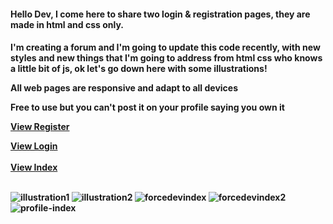 <h4> Hello Dev, I come here to share two login & registration pages, they are made in html and css only.<h4>
  <p>I'm creating a forum and I'm going to update this code recently, with new styles and new things that I'm going to address from html css who knows a little bit of js, ok let's go down here with some illustrations!</p>
  <p>All web pages are responsive and adapt to all devices</p>
  <p>Free to use but you can't post it on your profile saying you own it</p>
     <a target="_blank"href="https://forcedeveloper.augustoweb.repl.co/registro.html">View Register</a> <br>

  <a target="_blank" href="https://forcedeveloper.augustoweb.repl.co/login.html">View Login</a>
  <br><br>
  <a target="_blank" href="https://forcedeveloper.augustoweb.repl.co/index.html">View Index</a><br><br>
 
![illustration1](https://user-images.githubusercontent.com/99710453/154686772-b6d8e923-dcaa-48ca-bd20-6d564f30bc90.PNG)
![illustration2](https://user-images.githubusercontent.com/99710453/154686778-4e311845-834e-447e-a19e-a77ce511b834.PNG)
![forcedevindex](https://user-images.githubusercontent.com/99710453/155397567-e5edc2dd-cd42-4bc6-bd68-d321b27f4f6d.PNG)
![forcedevindex2](https://user-images.githubusercontent.com/99710453/155397574-c948941a-9849-4aa2-bfc7-c6dd448f0226.PNG)
![profile-index](https://user-images.githubusercontent.com/99710453/157092285-89ddc286-bf7f-4fc7-8925-5121a3555aef.PNG)
